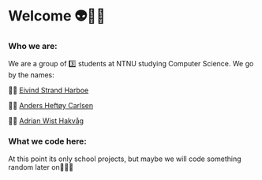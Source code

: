 # Welcome 👽🖖🏻

### Who we are:
We are a group of 3️⃣ students at NTNU studying Computer Science. 
We go by the names:

🧑🏻  [Eivind Strand Harboe](https://github.com/eposkk)

🧑🏼  [Anders Heftøy Carlsen](https://github.com/andershc)

🧑🏼  [Adrian Wist Hakvåg](https://github.com/adriawh)


### What we code here:
At this point its only school projects, but maybe we will code something random later on🤷🏼‍♂️
